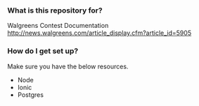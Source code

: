 ### What is this repository for? ###
Walgreens Contest Documentation
http://news.walgreens.com/article_display.cfm?article_id=5905


### How do I get set up? ###

Make sure you have the below resources.
- Node
- Ionic
- Postgres